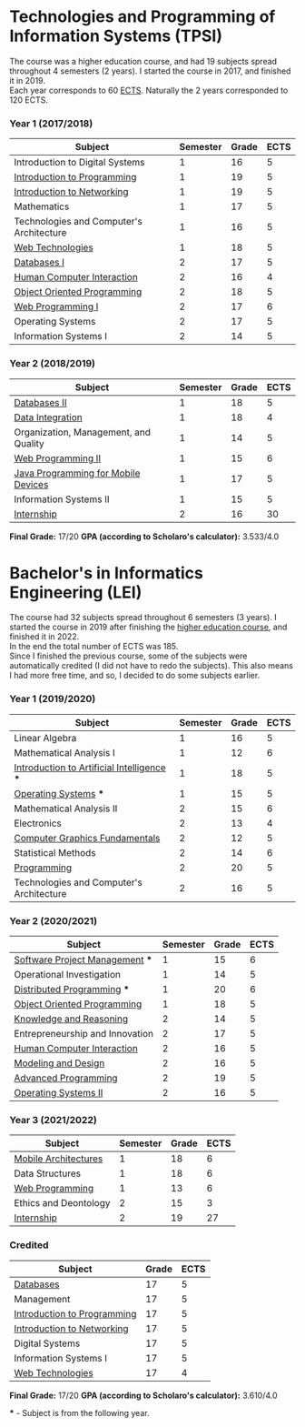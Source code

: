 # Technologies and Programming of Information Systems (TPSI)

The course was a higher education course, and had 19 subjects spread throughout 4 semesters (2 years). I started the course in 2017, and finished it in 2019.  
Each year corresponds to 60 [ECTS](https://en.wikipedia.org/wiki/European_Credit_Transfer_and_Accumulation_System). Naturally the 2 years corresponded to 120 ECTS.

### Year 1 (2017/2018)

| Subject | Semester | Grade | ECTS |
| --- | --- | --- | --- |
| Introduction to Digital Systems | 1 | 16 | 5 |
| [Introduction to Programming](https://github.com/ShadowXPAEdu/tpsi-introduction-to-programming) | 1 | 19 | 5 |
| [Introduction to Networking](https://github.com/ShadowXPAEdu/tpsi-introduction-to-networking) | 1 | 19 | 5 |
| Mathematics | 1 | 17 | 5 |
| Technologies and Computer's Architecture | 1 | 16 | 5 |
| [Web Technologies](https://github.com/ShadowXPAEdu/tpsi-web-technologies) | 1 | 18 | 5 |
| [Databases I](https://github.com/ShadowXPAEdu/tpsi-databases-i) | 2 | 17 | 5 |
| [Human Computer Interaction](https://github.com/ShadowXPAEdu/tpsi-human-computer-interaction) | 2 | 16 | 4 |
| [Object Oriented Programming](https://github.com/ShadowXPAEdu/tpsi-object-oriented-programming) | 2 | 18 | 5 |
| [Web Programming I](https://github.com/ShadowXPAEdu/tpsi-web-programming-i) | 2 | 17 | 6 |
| Operating Systems | 2 | 17 | 5 |
| Information Systems I | 2 | 14 | 5 |

### Year 2 (2018/2019)

| Subject | Semester | Grade | ECTS |
| --- | --- | --- | --- |
| [Databases II](https://github.com/ShadowXPAEdu/tpsi-databases-ii) | 1 | 18 | 5 |
| [Data Integration](https://github.com/ShadowXPAEdu/tpsi-data-integration) | 1 | 18 | 4 |
| Organization, Management, and Quality | 1 | 14 | 5 |
| [Web Programming II](https://github.com/ShadowXPAEdu/tpsi-web-programming-ii) | 1 | 15 | 6 |
| [Java Programming for Mobile Devices](https://github.com/ShadowXPAEdu/tpsi-java-programming-mobile-devices) | 1 | 17 | 5 |
| Information Systems II | 1 | 15 | 5 |
| [Internship](https://github.com/ShadowXPAEdu/tpsi-internship) | 2 | 16 | 30 |

**Final Grade:** 17/20
**GPA (according to Scholaro's calculator):** 3.533/4.0

# Bachelor's in Informatics Engineering (LEI)

The course had 32 subjects spread throughout 6 semesters (3 years). I started the course in 2019 after finishing the [higher education course](#technologies-and-programming-of-information-systems-tpsi), and finished it in 2022.  
In the end the total number of ECTS was 185.  
Since I finished the previous course, some of the subjects were automatically credited (I did not have to redo the subjects). This also means I had more free time, and so, I decided to do some subjects earlier.

### Year 1 (2019/2020)

| Subject | Semester | Grade | ECTS |
| --- | --- | --- | --- |
| Linear Algebra | 1 | 16 | 5 |
| Mathematical Analysis I | 1 | 12 | 6 |
| [Introduction to Artificial Intelligence](https://github.com/ShadowXPAEdu/lei-introduction-to-artificial-intelligence) **\*** | 1 | 18 | 5 |
| [Operating Systems](https://github.com/ShadowXPAEdu/lei-operating-systems) **\*** | 1 | 15 | 5 |
| Mathematical Analysis II | 2 | 15 | 6 |
| Electronics | 2 | 13 | 4 |
| [Computer Graphics Fundamentals](https://github.com/ShadowXPAEdu/lei-computer-graphics-fundamentals) | 2 | 12 | 5 |
| Statistical Methods | 2 | 14 | 6 |
| [Programming](https://github.com/ShadowXPAEdu/lei-programming) | 2 | 20 | 5 |
| Technologies and Computer's Architecture | 2 | 16 | 5 |

### Year 2 (2020/2021)

| Subject | Semester | Grade | ECTS |
| --- | --- | --- | --- |
| [Software Project Management](https://github.com/ShadowXPAEdu/lei-software-project-management) **\*** | 1 | 15 | 6 |
| Operational Investigation | 1 | 14 | 5 |
| [Distributed Programming](https://github.com/ShadowXPAEdu/lei-distributed-programming) **\*** | 1 | 20 | 6 |
| [Object Oriented Programming](https://github.com/ShadowXPAEdu/lei-object-oriented-programming) | 1 | 18 | 5 |
| [Knowledge and Reasoning](https://github.com/ShadowXPAEdu/lei-knowledge-and-reasoning) | 2 | 14 | 5 |
| Entrepreneurship and Innovation | 2 | 17 | 5 |
| [Human Computer Interaction](https://github.com/ShadowXPAEdu/lei-human-computer-interaction) | 2 | 16 | 5 |
| [Modeling and Design](https://github.com/ShadowXPAEdu/lei-modeling-and-design) | 2 | 16 | 5 |
| [Advanced Programming](https://github.com/ShadowXPAEdu/lei-advanced-programming) | 2 | 19 | 5 |
| [Operating Systems II](https://github.com/ShadowXPAEdu/lei-operating-systems-ii) | 2 | 16 | 5 |

### Year 3 (2021/2022)

| Subject | Semester | Grade | ECTS |
| --- | --- | --- | --- |
| [Mobile Architectures](https://github.com/ShadowXPAEdu/lei-mobile-architectures) | 1 | 18 | 6 |
| Data Structures | 1 | 18 | 6 |
| [Web Programming](https://github.com/ShadowXPAEdu/lei-web-programming) | 1 | 13 | 6 |
| Ethics and Deontology | 2 | 15 | 3 |
| [Internship](https://github.com/ShadowXPAEdu/lei-internship) | 2 | 19 | 27 |

### Credited

| Subject | Grade | ECTS |
| --- | --- | --- |
| [Databases](https://github.com/ShadowXPAEdu/tpsi-databases-i) | 17 | 5 |
| Management | 17 | 5 |
| [Introduction to Programming](https://github.com/ShadowXPAEdu/tpsi-introduction-to-programming) | 17 | 5 |
| [Introduction to Networking](https://github.com/ShadowXPAEdu/tpsi-introduction-to-networking) | 17 | 5 |
| Digital Systems | 17 | 5 |
| Information Systems I | 17 | 5 |
| [Web Technologies](https://github.com/ShadowXPAEdu/tpsi-web-technologies) | 17 | 4 |

**Final Grade:** 17/20
**GPA (according to Scholaro's calculator):** 3.610/4.0

**\*** - Subject is from the following year.
